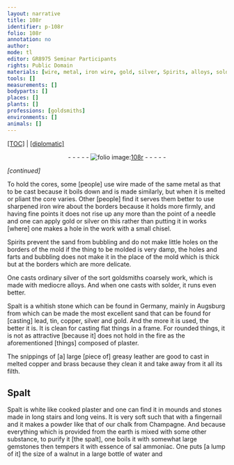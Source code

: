 ```yaml
---
layout: narrative
title: 108r
identifier: p-108r
folio: 108r
annotation: no
author:
mode: tl
editor: GR8975 Seminar Participants
rights: Public Domain
materials: [wire, metal, iron wire, gold, silver, Spirits, alloys, solder, Spalt, sand, lead, tin, copper, plaster, leather, brass, filth, chalk, earth, gemstones, essence of sal ammoniac, water]
tools: []
measurements: []
bodyparts: []
places: []
plants: []
professions: [goldsmiths]
environments: []
animals: []
---
```


<p><a href="{{ site.baseurl }}/translation/">[TOC]</a> | <a href="{{ site.baseurl }}/texts/p-108r_tc/">[diplomatic]</a></p><div class="folio" align="center">- - - - - <a href="http://gallica.bnf.fr/ark:/12148/btv1b10500001g/f221.image" target="_blank"><img src="https://cu-mkp.github.io/2017-workshop-edition/assets/photo-icon.png" alt="folio image: " style="display:inline-block; margin-bottom:-3px;"/>108r</a> - - - - - </div>  
 
*[continued]*
 
To hold the cores, some [people] use <span class="m">wire</span> made of the same <span class="m">metal</span> as that to be cast because it boils down and is made similarly, but when it is melted or pliant the core varies. Other [people] find it serves them better to use sharpened <span class="m">iron wire</span> about the borders because it holds more firmly, and having fine points it does not rise up any more than the point of a needle and one can apply <span class="m">gold</span> or <span class="m">silver</span> on this rather than putting it in works [where] one makes a hole in the work with a small chisel.
 
<span class="m">Spirits</span> prevent the sand from bubbling and do not make little holes on the borders of the mold if the thing to be molded is very damp, the holes and farts and bubbling does not make it in the place of the mold which is thick but at the borders which are more delicate.
 
One casts ordinary <span class="m">silver</span> of the sort <span class="pro">goldsmiths</span> coarsely work, which is made with mediocre <span class="m">alloys</span>. And when one casts with <span class="m">solder</span>, it runs even better.
 
<span class="m">Spalt</span> is a whitish stone which can be found in Germany, mainly in Augsburg from which can be made the most excellent <span class="m">sand</span> that can be found for [casting] <span class="m">lead</span>, <span class="m">tin</span>, <span class="m">copper</span>, <span class="m">silver</span> and <span class="m">gold</span>. And the more it is used, the better it is. It is clean for casting flat things in a frame. For rounded things, it is not as attractive [because it] does not hold in the fire as the aforementioned [things] composed of <span class="m">plaster</span>.
 
The snippings of [a] large [piece of] greasy <span class="m">leather</span> are good to cast in melted <span class="m">copper</span> and <span class="m">brass</span> because they clean it and take away from it all its <span class="m">filth</span>. 
 
 
  

## <span class="m">Spalt</span>

 
<span class="m">Spalt</span> is white like cooked <span class="m">plaster</span> and one can find it in mounds and stones made in long stairs and long veins. It is very soft such that with a fingernail and it makes a powder like that of our <span class="m">chalk</span> from Champagne. And because everything which is provided from the <span class="m">earth</span> is mixed with some other substance, to purify it [the spalt], one boils it with somewhat large <span class="m">gemstones</span> then tempers it with <span class="m">essence of sal ammoniac</span>. One puts [a lump of it] the size of a walnut in a large bottle of <span class="m">water</span> and
 
